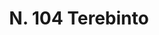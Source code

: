 ---
title: "N. 104 Terebinto"
permalink: "/edition/plant104/"
plant-name: "N. 104"
plant-number: "104"
plant-xml: "/assets/xml/plant104.xml"
plant-img1: "/assets/img/plant104_verso.jpg"
plant-img2: "/assets/img/plant104.jpg"
plant-title: "N. 104 Terebinto"
plant-wfo-link: ""
plant-kew-link: ""
plant-taxon-content: "Pistacia Terebinthus L."
layout: single-xml
---